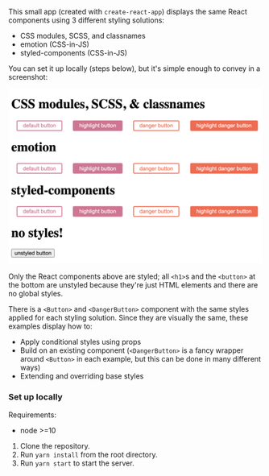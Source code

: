 This small app (created with `create-react-app`) displays the same React components using 3 different styling solutions:
- CSS modules, SCSS, and classnames
- emotion (CSS-in-JS)
- styled-components (CSS-in-JS)

You can set it up locally (steps below), but it's simple enough to convey in a screenshot:

![components](/public/components.png)

Only the React components above are styled; all `<h1>`s and the `<button>` at the bottom are unstyled because they're just HTML elements and there are no global styles. 
  
There is a `<Button>` and `<DangerButton>` component with the same styles applied for each styling solution. Since they are visually the same, these examples display how to:
- Apply conditional styles using props
- Build on an existing component (`<DangerButton>` is a fancy wrapper around `<Button>` in each example, but this can be done in many different ways)
- Extending and overriding base styles

### Set up locally

Requirements:
- node >=10

1. Clone the repository.
2. Run `yarn install` from the root directory.
3. Run `yarn start` to start the server.
